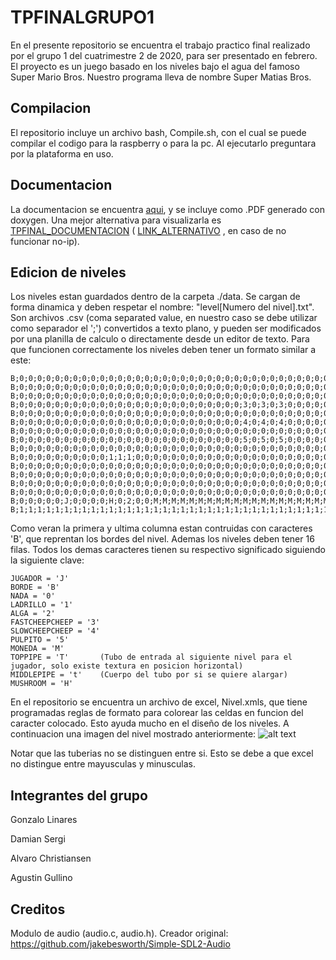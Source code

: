 # TPFINALGRUPO1
En el presente repositorio se encuentra el trabajo practico final realizado por el grupo 1 del cuatrimestre 2 de 2020, para ser presentado en febrero. El proyecto es un juego basado en los niveles bajo el agua del famoso Super Mario Bros. Nuestro programa lleva de nombre Super Matias Bros.

## Compilacion
El repositorio incluye un archivo bash, Compile.sh, con el cual se puede compilar el codigo para la raspberry o para la pc. Al ejecutarlo preguntara por la plataforma en uso.

## Documentacion 
La documentacion se encuentra [aqui](https://github.com/damiansergi/TPFINALGRUPO1/tree/main/Documentacion), y se incluye como .PDF generado con doxygen. Una mejor alternativa para visualizarla es [TPFINAL_DOCUMENTACION](http://tpfinal.ddns.net:45565) ( [LINK_ALTERNATIVO](http://200.81.179.68:45565) , en caso de no funcionar no-ip).

## Edicion de niveles
Los niveles estan guardados dentro de la carpeta ./data. Se cargan de forma dinamica y deben respetar el nombre: "level[Numero del nivel].txt". Son archivos .csv (coma separated value, en nuestro caso se debe utilizar como separador el ';') convertidos a texto plano, y pueden ser modificados por una planilla de calculo o directamente desde un editor de texto. Para que funcionen correctamente los niveles deben tener un formato similar a este:
```
B;0;0;0;0;0;0;0;0;0;0;0;0;0;0;0;0;0;0;0;0;0;0;0;0;0;0;0;0;0;0;0;0;0;0;0;0;0;0;0;0;0;0;0;0;0;0;0;0;0;0;0;0;0;0;0;0;0;0;0;0;0;0;0;0;0;1;B
B;0;0;0;0;0;0;0;0;0;0;0;0;0;0;0;0;0;0;0;0;0;0;0;0;0;0;0;0;0;0;0;0;0;0;0;0;0;0;0;0;0;0;0;0;0;0;0;0;0;0;0;0;0;0;0;0;0;0;0;0;0;0;0;0;0;1;B
B;0;0;0;0;0;0;0;0;0;0;0;0;0;0;0;0;0;0;0;0;0;0;0;0;0;0;0;0;0;0;0;0;0;0;0;0;0;0;0;0;0;0;0;0;0;0;0;0;0;0;0;0;0;0;0;0;0;0;0;0;0;0;0;0;0;1;B
B;0;0;0;0;0;0;0;0;0;0;0;0;0;0;0;0;0;0;0;0;0;0;0;0;0;3;0;3;0;3;0;0;0;0;0;0;0;0;0;0;0;0;0;0;0;0;0;0;0;0;0;0;0;0;0;0;0;0;0;0;0;0;0;0;0;1;B
B;0;0;0;0;0;0;0;0;0;0;0;0;0;0;0;0;0;0;0;0;0;0;0;0;0;0;0;0;0;0;0;0;0;0;0;0;0;0;0;0;0;0;0;0;0;0;0;0;0;0;0;0;0;0;0;0;0;0;0;0;0;0;0;0;0;1;B
B;0;0;0;0;0;0;0;0;0;0;0;0;0;0;0;0;0;0;0;0;0;0;0;0;0;4;0;4;0;4;0;0;0;0;0;0;0;0;0;0;0;0;0;0;0;0;0;0;0;0;0;0;0;0;0;0;0;0;0;0;0;0;0;0;0;1;B
B;0;0;0;0;0;0;0;0;0;0;0;0;0;0;0;0;0;0;0;0;0;0;0;0;0;0;0;0;0;0;0;0;0;0;0;0;0;0;0;0;0;0;0;0;0;0;0;0;0;0;0;0;0;0;0;0;0;0;0;0;0;0;0;0;0;1;B
B;0;0;0;0;0;0;0;0;0;0;0;0;0;0;0;0;0;0;0;0;0;0;0;0;0;5;0;5;0;5;0;0;0;0;0;0;0;0;0;0;0;0;0;0;0;0;0;0;0;0;0;0;0;0;0;0;0;0;0;0;0;0;0;0;0;1;B
B;0;0;0;0;0;0;0;0;0;0;0;0;0;0;0;0;0;0;0;0;0;0;0;0;0;0;0;0;0;0;0;0;0;0;0;0;0;0;0;0;0;0;0;0;0;0;0;0;0;0;0;0;0;0;0;0;0;0;0;0;0;0;0;0;0;1;B
B;0;0;0;0;0;0;0;0;0;0;1;1;1;0;0;0;0;0;0;0;0;0;0;0;0;0;0;0;0;0;0;0;0;0;0;0;0;0;0;0;0;0;0;0;0;0;0;0;0;0;0;0;0;0;0;0;0;0;0;0;0;0;0;0;0;1;B
B;0;0;0;0;0;0;0;0;0;0;0;0;0;0;0;0;0;0;0;0;0;0;0;0;0;0;0;0;0;0;0;0;0;0;0;0;0;0;0;0;0;0;0;0;0;0;0;0;0;0;0;0;0;0;0;0;0;0;0;0;0;0;0;0;0;1;B
B;0;0;0;0;0;0;0;0;0;0;0;0;0;0;0;0;0;0;0;0;0;0;0;0;0;0;0;0;0;0;0;0;0;0;0;0;0;0;0;0;0;0;0;0;0;0;0;0;0;0;0;0;0;0;0;0;0;0;0;0;0;0;0;0;0;1;B
B;0;0;0;0;0;0;0;0;0;0;0;0;0;0;0;0;0;0;0;0;0;0;0;0;0;0;0;0;0;0;0;0;0;0;0;0;0;0;0;0;0;0;0;0;0;0;0;0;0;0;0;0;0;0;0;0;0;0;0;0;0;0;0;0;0;1;B
B;0;0;0;0;0;0;0;0;0;0;0;0;0;0;0;0;0;0;0;0;0;0;0;0;0;0;0;0;0;0;0;0;0;0;0;0;0;0;0;0;0;0;0;0;0;0;0;0;0;0;0;0;0;0;0;0;0;0;0;0;0;0;0;0;0;1;B
B;0;0;0;0;0;J;0;0;0;0;H;0;2;0;0;M;M;M;M;M;M;M;M;M;M;M;M;M;M;M;M;M;M;M;M;M;M;M;M;M;M;M;M;M;M;M;M;0;0;0;0;0;0;0;0;0;0;0;0;0;0;0;T;t;t;1;B
B;1;1;1;1;1;1;1;1;1;1;1;1;1;1;1;1;1;1;1;1;1;1;1;1;1;1;1;1;1;1;1;1;1;1;1;1;1;1;1;1;1;1;1;1;1;1;1;1;1;1;1;1;1;1;1;1;1;1;1;1;1;1;1;1;1;1;B
```
Como veran la primera y ultima columna estan contruidas con caracteres 'B', que reprentan los bordes del nivel. Ademas los niveles deben tener 16 filas. Todos los demas caracteres tienen su respectivo significado siguiendo la siguiente clave:
```
JUGADOR = 'J'
BORDE = 'B'
NADA = '0'
LADRILLO = '1'
ALGA = '2'
FASTCHEEPCHEEP = '3'
SLOWCHEEPCHEEP = '4'
PULPITO = '5'
MONEDA = 'M'
TOPPIPE = 'T'       (Tubo de entrada al siguiente nivel para el jugador, solo existe textura en posicion horizontal)
MIDDLEPIPE = 't'    (Cuerpo del tubo por si se quiere alargar)
MUSHROOM = 'H'
```
En el repositorio se encuentra un archivo de excel, Nivel.xmls, que tiene programadas reglas de formato para colorear las celdas en funcion del caracter colocado. Esto ayuda mucho en el diseño de los niveles. A continuacion una imagen del nivel mostrado anteriormente:
![alt text](https://i.imgur.com/hw2QFqo.png)

Notar que las tuberias no se distinguen entre si. Esto se debe a que excel no distingue entre mayusculas y minusculas.

## Integrantes del grupo
Gonzalo Linares

Damian Sergi

Alvaro Christiansen

Agustin Gullino


## Creditos
Modulo de audio (audio.c, audio.h). Creador original: https://github.com/jakebesworth/Simple-SDL2-Audio
